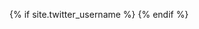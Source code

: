 

<!-- Twitter card markup -->
{% if site.twitter_username %}
<meta name="twitter:card"        content="summary" />
<meta name="twitter:site"        content="{{site.twitter_username}}" />
<meta name="twitter:title"       content="{{site.title}} - {{page.title}}" />
<meta name="twitter:description" content="{% if page.description %}{{ page.description }}{% else %}{{ site.description }}{% endif %}" />
<meta name="twitter:image"       content="{% if page.image %}{{ page.image }}{% else %}{{ site.image }}{% endif %}" />
<meta name="twitter:creator" 	 content="@ {{site.twitter_username}}">
{% endif %}

<!-- Schema.org markup for Google+ -->
<meta itemprop="name"             content="{{site.title}}">
<meta itemprop="description"      content="{% if page.description %}{{ page.description }}{% else %}{{ site.description }}{% endif %}">
<meta itemprop="image"            content="{% if page.image %}{{ page.image }}{% else %}{{ site.image }}{% endif %}">

<!-- Open Graph data -->
<meta property="og:title"               content="{{site.title}}"/>
<meta property="og:description"         content="{% if page.description %}{{ page.description }}{% else %}{{ site.description }}{% endif %}"/>
<meta property="og:type"                content="article"/>
<meta property="og:url"                 content="{{ page.url | replace:'index.html','' | prepend: site.baseurl | prepend: site.url }}"/>
<meta property="og:image"               content="{% if page.image %}{{ page.image }}{% else %}{{ site.image }}{% endif %}" />
<meta property="og:site_name"           content="{{site.title}} - {{page.title}}" />
<meta property="article:published_time" content="{{page.date}}"    />
<meta property="article:modified_time"  content="{{page.date}}"    />
<!-- <meta property="article:section"        content="Article Section" />
<meta property="article:tag"            content="Article Tag"     /> -->

<!-- <meta property="fb:admins"              content="architecturebvn"  /> TODO: understand this --><!-- 1522938594658821 -->

